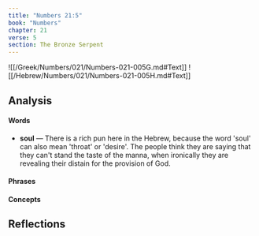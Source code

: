 ```yaml
---
title: "Numbers 21:5"
book: "Numbers"
chapter: 21
verse: 5
section: The Bronze Serpent
---
```

![[/Greek/Numbers/021/Numbers-021-005G.md#Text]]
![[/Hebrew/Numbers/021/Numbers-021-005H.md#Text]]

## Analysis

#### Words
- **soul** — There is a rich pun here in the Hebrew, because the word 'soul' can also mean 'throat' or 'desire'.  The people think they are saying that they can't stand the taste of the manna, when ironically they are revealing their distain for the provision of God.

#### Phrases

#### Concepts

## Reflections
